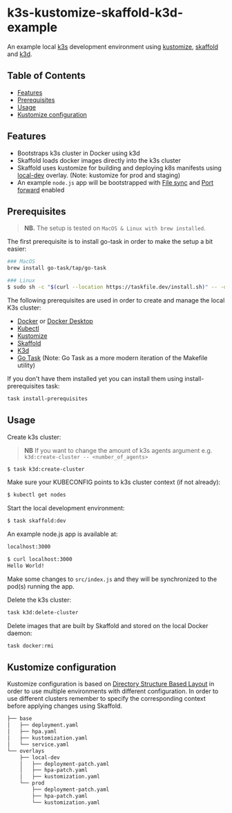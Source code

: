 # k3s-kustomize-skaffold-k3d-example

An example local [k3s](https://github.com/rancher/k3s) development environment using [kustomize](https://github.com/kubernetes-sigs/kustomize), [skaffold](https://github.com/GoogleContainerTools/skaffold) and [k3d](https://github.com/rancher/k3d). 

<!-- TABLE OF CONTENTS -->
## Table of Contents

* [Features](#features)
* [Prerequisites](#prerequisites)
* [Usage](#usage)
* [Kustomize configuration](#kustomize-configuration)


<!-- FEATURES -->
## Features
- Bootstraps k3s cluster in Docker using k3d
- Skaffold loads docker images directly into the k3s cluster
- Skaffold uses kustomize for building and deploying k8s manifests using [local-dev](#kustomize-directory-structure-based-layout) overlay. (Note: kustomize for prod and staging)
- An example `node.js` app will be bootstrapped with [File sync](https://skaffold.dev/docs/pipeline-stages/filesync/) and [Port forward](https://skaffold.dev/docs/pipeline-stages/port-forwarding/) enabled

<!-- PREREQUISITES -->
## Prerequisites
> **NB.** The setup is tested on `MacOS & Linux with brew installed`.

The first prerequisite is to install go-task in order to make the setup a bit easier:

```sh
### MacOS
brew install go-task/tap/go-task

### Linux
$ sudo sh -c "$(curl --location https://taskfile.dev/install.sh)" -- -d -b /usr/local/bin
```

The following prerequisites are used in order to create and manage the local K3s cluster:

- [Docker](https://docs.docker.com/engine/install/ubuntu/) or [Docker Desktop](https://docs.docker.com/get-docker/)
- [Kubectl](https://kubernetes.io/docs/tasks/tools/install-kubectl/)
- [Kustomize](https://kubectl.docs.kubernetes.io/installation/kustomize/)
- [Skaffold](https://skaffold.dev/docs/getting-started/#installing-skaffold)
- [K3d](https://github.com/rancher/k3d)
- [Go Task](https://taskfile.dev/installation) (Note: Go Task as a more modern iteration of the Makefile utility)

If you don't have them installed yet you can install them using install-prerequisites task:

```sh
task install-prerequisites
```

<!-- USAGE -->
## Usage
Create k3s cluster:
> **NB** If you want to change the amount of k3s agents argument e.g. `k3d:create-cluster -- <number_of_agents>`
```sh
$ task k3d:create-cluster
```
Make sure your KUBECONFIG points to k3s cluster context (if not already):
```sh
$ kubectl get nodes
```
Start the local development environment:
```sh
$ task skaffold:dev
```
An example node.js app is available at:
```sh
localhost:3000

$ curl localhost:3000
Hello World!
```
Make some changes to `src/index.js` and they will be synchronized to the pod(s) running the app.

Delete the k3s cluster:
```sh
task k3d:delete-cluster
```
Delete images that are built by Skaffold and stored on the local Docker daemon:
```sh
task docker:rmi
```

<!-- KUSTOMIZE CONFIGURATION -->
## Kustomize configuration
Kustomize configuration is based on [Directory Structure Based Layout](https://kubectl.docs.kubernetes.io/pages/app_composition_and_deployment/structure_directories.html) in order to use multiple environments with different configuration. In order to use different clusters remember to specify the corresponding context before applying changes using Skaffold.
```sh
├── base
│   ├── deployment.yaml
│   ├── hpa.yaml
│   ├── kustomization.yaml
│   └── service.yaml
└── overlays
    ├── local-dev
    │   ├── deployment-patch.yaml
    │   ├── hpa-patch.yaml
    │   ├── kustomization.yaml
    └── prod
        ├── deployment-patch.yaml
        ├── hpa-patch.yaml
        └── kustomization.yaml
```
